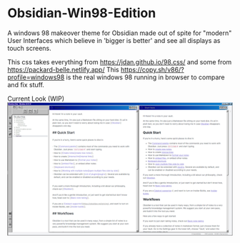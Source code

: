 # Obsidian-Win98-Edition
A windows 98 makeover theme for Obsidian made out of spite for "modern" User Interfaces which believe in 'bigger is better' and see all displays as touch screens.

This css takes everything from https://jdan.github.io/98.css/ and some from https://packard-belle.netlify.app/
This https://copy.sh/v86/?profile=windows98 is the real windows 98 running in browser to compare and fix stuff. 


Current Look (WIP)
![Obisidan Windows 98 Theme Screenshot](obsidian-win98-edition-WIP.png)
